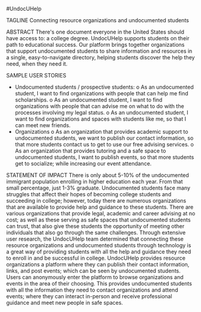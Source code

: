 #UndocUHelp

TAGLINE
Connecting resource organizations and undocumented students

ABSTRACT
There's one document everyone in the United States should have access to: a college degree. UndocUHelp supports students on their path to educational success. Our platform brings together organizations that support undocumented students to share information and resources in a single, easy-to-navigate directory, helping students discover the help they need, when they need it.

SAMPLE USER STORIES
-	Undocumented students / prospective students:
o	As an undocumented student, I want to find organizations with people that can help me find scholarships. 
o	As an undocumented student, I want to find organizations with people that can advise me on what to do with the processes involving my legal status. 
o	As an undocumented student, I want to find organizations and spaces with students like me, so that I can meet new friends. 
-	Organizations
o	As an organization that provides academic support to undocumented students, we want to publish our contact information, so that more students contact us to get to use our free advising services.
o	As an organization that provides tutoring and a safe space to undocumented students, I want to publish events, so that more students get to socialize; while increasing our event attendance. 

STATEMENT OF IMPACT
There is only about 5-10% of the undocumented immigrant population enrolling in higher education each year. From that small percentage, just 1-3% graduate. Undocumented students face many struggles that affect their hopes of becoming college students and succeeding in college; however, today there are numerous organizations that are available to provide help and guidance to these students. There are various organizations that provide legal, academic and career advising at no cost; as well as these serving as safe spaces that undocumented students can trust, that also give these students the opportunity of meeting other individuals that also go through the same challenges. Through extensive user research, the UndocUHelp team determined that connecting these resource organizations and undocumented students through technology is a great way of providing students with all the help and guidance they need to enroll in and be successful in college. UndocUHelp provides resource organizations a platform where they can publish their contact information, links, and post events; which can be seen by undocumented students. Users can anonymously enter the platform to browse organizations and events in the area of their choosing. This provides undocumented students with all the information they need to contact organizations and attend events; where they can interact in-person and receive professional guidance and meet new people in safe spaces. 















